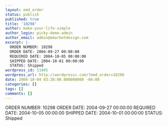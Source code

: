 ```yaml
---
layout: emd_order
status: publish
published: true
title: '10298'
author: make-your-life-simple
author_login: picky-demo-admin
author_email: admin@emarketdesign.com
excerpt: |-
  ORDER NUMBER: 10298
  ORDER DATE: 2004-09-27 00:00:00
  REQUIRED DATE: 2004-10-05 00:00:00
  SHIPPED DATE: 2004-10-01 00:00:00
  STATUS: Shipped
wordpress_id: 11495
wordpress_url: http://wordpressc.com/?emd_order=10298
date: 2004-10-04 03:38:00.000000000 -04:00
categories: []
tags: []
comments: []
---
```

ORDER NUMBER: 10298
ORDER DATE: 2004-09-27 00:00:00
REQUIRED DATE: 2004-10-05 00:00:00
SHIPPED DATE: 2004-10-01 00:00:00
STATUS: Shipped
